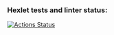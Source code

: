 ### Hexlet tests and linter status:
[![Actions Status](https://github.com/wpk02/frontend-project-lvl1/workflows/hexlet-check/badge.svg)](https://github.com/wpk02/frontend-project-lvl1/actions)